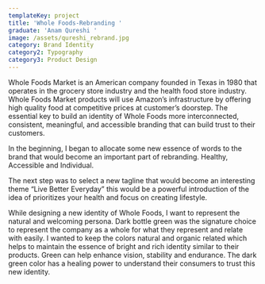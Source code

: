 ```yaml
---
templateKey: project
title: 'Whole Foods-Rebranding '
graduate: 'Anam Qureshi '
image: /assets/qureshi_rebrand.jpg
category: Brand Identity
category2: Typography
category3: Product Design
---
```

Whole Foods Market is an American company founded in Texas in 1980 that operates in the grocery store industry and the health food store industry. Whole Foods Market products will use Amazon’s infrastructure by offering high quality food at competitive prices at customer’s doorstep. The essential key to build an identity of Whole Foods more interconnected, consistent, meaningful, and accessible branding that can build trust to their customers.

In the beginning, I began to allocate some new essence of words to the brand that would become an important part of rebranding. Healthy, Accessible and Individual. The next step was to select a new tagline that would become an interesting theme “Live Better Everyday” this would be a powerful introduction of the idea of prioritizes your health and focus on creating lifestyle.

While designing a new identity of Whole Foods, I want to represent the natural and welcoming persona. Dark bottle green was the signature choice to represent the company as a whole for what they represent and relate with easily. I wanted to keep the colors natural and organic related which helps to maintain the essence of bright and rich identity similar to their products. Green can help enhance vision, stability and endurance. The dark green color has a healing power to understand their consumers to trust this new identity.
